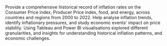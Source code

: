 Provide a comprehensive historical record of inflation rates on the Consumer Price index, Producer Price index, food, and energy, across countries and regions from 2000 to 2022. Help analyse inflation trends, identify inflationary pressures, and study economic events' impact on price stability. Using Tableau and Power BI visualisations explored different granularities, and insights for understanding historical inflation patterns, and economic challenges.
